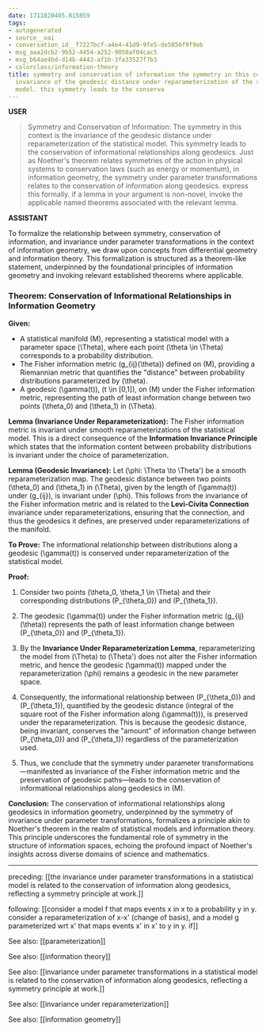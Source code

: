 ```yaml
---
date: 1711820405.815859
tags:
- autogenerated
- source__oai
- conversation_id__f7227bcf-a4e4-41d9-9fe5-de5856f9f9eb
- msg_aaa2dcb2-9b52-4454-a252-9058af04cac5
- msg_b64ae4bd-d14b-4443-af1b-3fa33527f7b3
- colorclass/information-theory
title: symmetry and conservation of information the symmetry in this context is the
  invariance of the geodesic distance under reparameterization of the statistical
  model. this symmetry leads to the conserva
---
```


**USER**

> Symmetry and Conservation of Information: The symmetry in this context is the invariance of the geodesic distance under reparameterization of the statistical model. This symmetry leads to the conservation of informational relationships along geodesics. Just as Noether's theorem relates symmetries of the action in physical systems to conservation laws (such as energy or momentum), in information geometry, the symmetry under parameter transformations relates to the conservation of information along geodesics.
express this formally. if a lemma in your argument is non-novel, invoke the applicable named theorems associated with the relevant lemma.


**ASSISTANT**

To formalize the relationship between symmetry, conservation of information, and invariance under parameter transformations in the context of information geometry, we draw upon concepts from differential geometry and information theory. This formalization is structured as a theorem-like statement, underpinned by the foundational principles of information geometry and invoking relevant established theorems where applicable.

### Theorem: Conservation of Informational Relationships in Information Geometry

**Given:**
- A statistical manifold \(M\), representing a statistical model with a parameter space \(\Theta\), where each point \(\theta \in \Theta\) corresponds to a probability distribution.
- The Fisher information metric \(g_{ij}(\theta)\) defined on \(M\), providing a Riemannian metric that quantifies the "distance" between probability distributions parameterized by \(\theta\).
- A geodesic \(\gamma(t)\), \(t \in [0,1]\), on \(M\) under the Fisher information metric, representing the path of least information change between two points \(\theta_0\) and \(\theta_1\) in \(\Theta\).

**Lemma (Invariance Under Reparameterization):** The Fisher information metric is invariant under smooth reparameterizations of the statistical model. This is a direct consequence of the **Information Invariance Principle** which states that the information content between probability distributions is invariant under the choice of parameterization.

**Lemma (Geodesic Invariance):** Let \(\phi: \Theta \to \Theta'\) be a smooth reparameterization map. The geodesic distance between two points \(\theta_0\) and \(\theta_1\) in \(\Theta\), given by the length of \(\gamma(t)\) under \(g_{ij}\), is invariant under \(\phi\). This follows from the invariance of the Fisher information metric and is related to the **Levi-Civita Connection** invariance under reparameterizations, ensuring that the connection, and thus the geodesics it defines, are preserved under reparameterizations of the manifold.

**To Prove:** The informational relationship between distributions along a geodesic \(\gamma(t)\) is conserved under reparameterization of the statistical model.

**Proof:**

1. Consider two points \(\theta_0, \theta_1 \in \Theta\) and their corresponding distributions \(P_{\theta_0}\) and \(P_{\theta_1}\).

2. The geodesic \(\gamma(t)\) under the Fisher information metric \(g_{ij}(\theta)\) represents the path of least information change between \(P_{\theta_0}\) and \(P_{\theta_1}\).

3. By the **Invariance Under Reparameterization Lemma**, reparameterizing the model from \(\Theta\) to \(\Theta'\) does not alter the Fisher information metric, and hence the geodesic \(\gamma(t)\) mapped under the reparameterization \(\phi\) remains a geodesic in the new parameter space.

4. Consequently, the informational relationship between \(P_{\theta_0}\) and \(P_{\theta_1}\), quantified by the geodesic distance (integral of the square root of the Fisher information along \(\gamma(t)\)), is preserved under the reparameterization. This is because the geodesic distance, being invariant, conserves the "amount" of information change between \(P_{\theta_0}\) and \(P_{\theta_1}\) regardless of the parameterization used.

5. Thus, we conclude that the symmetry under parameter transformations—manifested as invariance of the Fisher information metric and the preservation of geodesic paths—leads to the conservation of informational relationships along geodesics in \(M\).

**Conclusion:** The conservation of informational relationships along geodesics in information geometry, underpinned by the symmetry of invariance under parameter transformations, formalizes a principle akin to Noether's theorem in the realm of statistical models and information theory. This principle underscores the fundamental role of symmetry in the structure of information spaces, echoing the profound impact of Noether's insights across diverse domains of science and mathematics.


---

preceding: [[the invariance under parameter transformations in a statistical model is related to the conservation of information along geodesics, reflecting a symmetry principle at work.]]  


following: [[consider a model f that maps events x in x to a probability y in y. consider a reparameterization of x-x' (change of basis), and a model g parameterized wrt x' that maps events x' in x' to y in y. if]]

See also: [[parameterization]]


See also: [[information theory]]


See also: [[invariance under parameter transformations in a statistical model is related to the conservation of information along geodesics, reflecting a symmetry principle at work.]]


See also: [[invariance under reparameterization]]


See also: [[information geometry]]